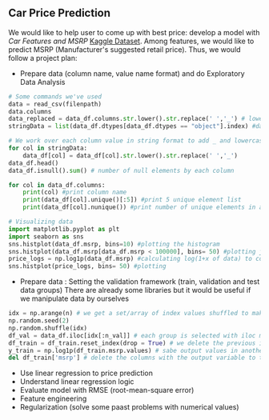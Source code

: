 ## Car Price Prediction
We would like to help user to come up with best price: develop a model with *Car Features and MSRP* [Kaggle Dataset](https://www.kaggle.com/CooperUnion/cardataset).
Among features, we would like to predict MSRP (Manufacturer's suggested retail price). Thus, we would follow a project plan:
- Prepare data (column name, value name format) and do Exploratory Data Analysis
```python
# Some commands we've used
data = read_csv(filenpath)
data.columns
data_replaced = data_df.columns.str.lower().str.replace(' ','_') # lowercase columns and replace spaces
stringData = list(data_df.dtypes[data_df.dtypes == "object"].index) #data column names that are objects with index

# We work over each column value in string format to add _ and lowercase
for col in stringData:
    data_df[col] = data_df[col].str.lower().str.replace(' ','_')
data_df.head()
data_df.isnull().sum() # number of null elements by each column
```
```python
for col in data_df.columns:
    print(col) #print column name
    print(data_df[col].unique()[:5]) #print 5 unique element list
    print(data_df[col].nunique()) #print number of unique elements in a column
```
```python
# Visualizing data
import matplotlib.pyplot as plt
import seaborn as sns
sns.histplot(data_df.msrp, bins=10) #plotting the histogram
sns.histplot(data_df.msrp[data_df.msrp < 100000], bins= 50) #plotting just msrp less than 100k
price_logs = np.log1p(data_df.msrp) #calculating log(1+x of data) to convert to a log scacale
sns.histplot(price_logs, bins= 50) #plotting
```
- Prepare data : Setting the validation framework (train, validation and test data groups)
There are already some libraries but it would be useful if we manipulate data by ourselves
```python
idx = np.arange(n) # we get a set/array of index values shuffled to make it random
np.random.seed(2)
np.random.shuffle(idx)
df_val = data_df.iloc[idx[:n_val]] # each group is selected with iloc method and the idx order
df_train = df_train.reset_index(drop = True) # we delete the previous index values (when were part of bigger dataset)
y_train = np.log1p(df_train.msrp.values) # sabe output values in another variable
del df_train['msrp'] # delete the columns with the output variable to training without it
```
- Use linear regression to price prediction
- Understand linear regression logic
- Evaluate model with RMSE (root-mean-square error)
- Feature engineering
- Regularization (solve some paast problems with numerical values)

